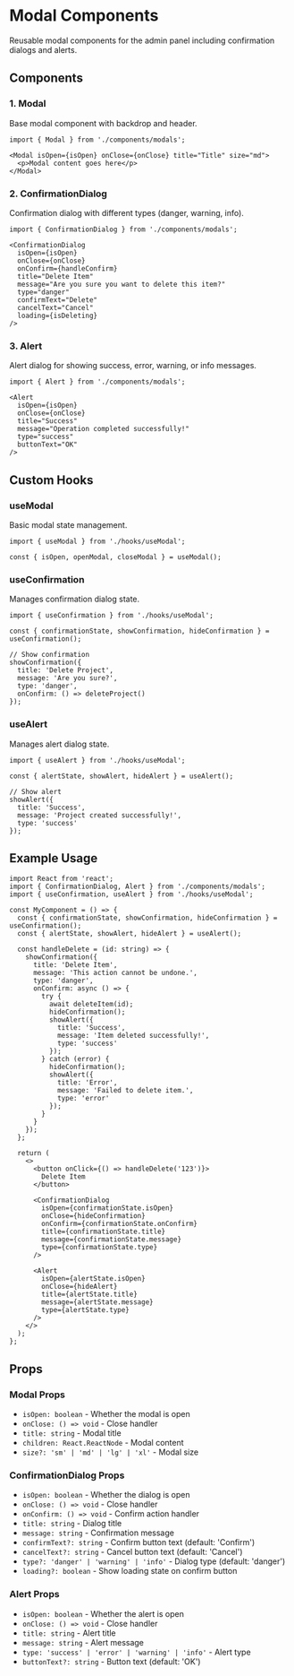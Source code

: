 # Modal Components

Reusable modal components for the admin panel including confirmation dialogs and alerts.

## Components

### 1. Modal
Base modal component with backdrop and header.

```tsx
import { Modal } from './components/modals';

<Modal isOpen={isOpen} onClose={onClose} title="Title" size="md">
  <p>Modal content goes here</p>
</Modal>
```

### 2. ConfirmationDialog
Confirmation dialog with different types (danger, warning, info).

```tsx
import { ConfirmationDialog } from './components/modals';

<ConfirmationDialog
  isOpen={isOpen}
  onClose={onClose}
  onConfirm={handleConfirm}
  title="Delete Item"
  message="Are you sure you want to delete this item?"
  type="danger"
  confirmText="Delete"
  cancelText="Cancel"
  loading={isDeleting}
/>
```

### 3. Alert
Alert dialog for showing success, error, warning, or info messages.

```tsx
import { Alert } from './components/modals';

<Alert
  isOpen={isOpen}
  onClose={onClose}
  title="Success"
  message="Operation completed successfully!"
  type="success"
  buttonText="OK"
/>
```

## Custom Hooks

### useModal
Basic modal state management.

```tsx
import { useModal } from './hooks/useModal';

const { isOpen, openModal, closeModal } = useModal();
```

### useConfirmation
Manages confirmation dialog state.

```tsx
import { useConfirmation } from './hooks/useModal';

const { confirmationState, showConfirmation, hideConfirmation } = useConfirmation();

// Show confirmation
showConfirmation({
  title: 'Delete Project',
  message: 'Are you sure?',
  type: 'danger',
  onConfirm: () => deleteProject()
});
```

### useAlert
Manages alert dialog state.

```tsx
import { useAlert } from './hooks/useModal';

const { alertState, showAlert, hideAlert } = useAlert();

// Show alert
showAlert({
  title: 'Success',
  message: 'Project created successfully!',
  type: 'success'
});
```

## Example Usage

```tsx
import React from 'react';
import { ConfirmationDialog, Alert } from './components/modals';
import { useConfirmation, useAlert } from './hooks/useModal';

const MyComponent = () => {
  const { confirmationState, showConfirmation, hideConfirmation } = useConfirmation();
  const { alertState, showAlert, hideAlert } = useAlert();

  const handleDelete = (id: string) => {
    showConfirmation({
      title: 'Delete Item',
      message: 'This action cannot be undone.',
      type: 'danger',
      onConfirm: async () => {
        try {
          await deleteItem(id);
          hideConfirmation();
          showAlert({
            title: 'Success',
            message: 'Item deleted successfully!',
            type: 'success'
          });
        } catch (error) {
          hideConfirmation();
          showAlert({
            title: 'Error',
            message: 'Failed to delete item.',
            type: 'error'
          });
        }
      }
    });
  };

  return (
    <>
      <button onClick={() => handleDelete('123')}>
        Delete Item
      </button>

      <ConfirmationDialog
        isOpen={confirmationState.isOpen}
        onClose={hideConfirmation}
        onConfirm={confirmationState.onConfirm}
        title={confirmationState.title}
        message={confirmationState.message}
        type={confirmationState.type}
      />

      <Alert
        isOpen={alertState.isOpen}
        onClose={hideAlert}
        title={alertState.title}
        message={alertState.message}
        type={alertState.type}
      />
    </>
  );
};
```

## Props

### Modal Props
- `isOpen: boolean` - Whether the modal is open
- `onClose: () => void` - Close handler
- `title: string` - Modal title
- `children: React.ReactNode` - Modal content
- `size?: 'sm' | 'md' | 'lg' | 'xl'` - Modal size

### ConfirmationDialog Props
- `isOpen: boolean` - Whether the dialog is open
- `onClose: () => void` - Close handler
- `onConfirm: () => void` - Confirm action handler
- `title: string` - Dialog title
- `message: string` - Confirmation message
- `confirmText?: string` - Confirm button text (default: 'Confirm')
- `cancelText?: string` - Cancel button text (default: 'Cancel')
- `type?: 'danger' | 'warning' | 'info'` - Dialog type (default: 'danger')
- `loading?: boolean` - Show loading state on confirm button

### Alert Props
- `isOpen: boolean` - Whether the alert is open
- `onClose: () => void` - Close handler
- `title: string` - Alert title
- `message: string` - Alert message
- `type: 'success' | 'error' | 'warning' | 'info'` - Alert type
- `buttonText?: string` - Button text (default: 'OK')
